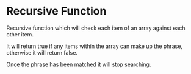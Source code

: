 # Recursive Function

Recursive function which will check each item of an array against each other item.

It will return true if any items within the array can make up the phrase, otherwise it will return false.

Once the phrase has been matched it will stop searching.